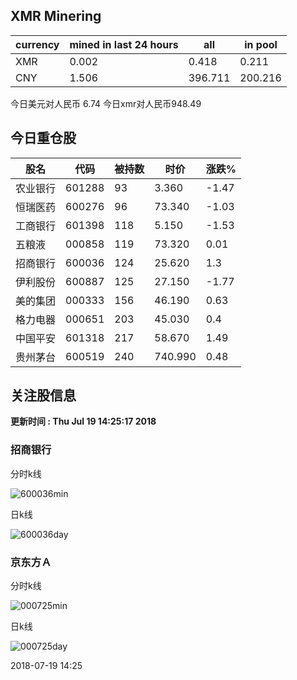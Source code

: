 ## XMR Minering

|currency|mined in last 24 hours|all|in pool|
|---|---|---|---|
|XMR|0.002|0.418|0.211|
|CNY|1.506|396.711|200.216|

今日美元对人民币 6.74	今日xmr对人民币948.49


## 今日重仓股 

|股名|代码|被持数|时价|涨跌%|
|---|---|---|---|---|
|农业银行|601288|93|3.360|-1.47|
|恒瑞医药|600276|96|73.340|-1.03|
|工商银行|601398|118|5.150|-1.53|
|五粮液|000858|119|73.320|0.01|
|招商银行|600036|124|25.620|1.3|
|伊利股份|600887|125|27.150|-1.77|
|美的集团|000333|156|46.190|0.63|
|格力电器|000651|203|45.030|0.4|
|中国平安|601318|217|58.670|1.49|
|贵州茅台|600519|240|740.990|0.48|

## 关注股信息
**更新时间 : Thu Jul 19 14:25:17 2018**
### 招商银行 
分时k线

![600036min](http://image.sinajs.cn/newchart/min/n/sh600036.gif)

日k线

![600036day](http://image.sinajs.cn/newchart/daily/n/sh600036.gif)

### 京东方Ａ 
分时k线

![000725min](http://image.sinajs.cn/newchart/min/n/sz000725.gif)

日k线

![000725day](http://image.sinajs.cn/newchart/daily/n/sz000725.gif)

2018-07-19 14:25